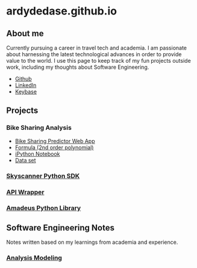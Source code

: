 # ardydedase.github.io

## About me

Currently pursuing a career in travel tech and academia.
I am passionate about harnessing the latest technological advances in order to provide value to the world.
I use this page to keep track of my fun projects outside work, including my thoughts about Software Engineering.

- [Github](https://github.com/ardydedase)
- [LinkedIn](https://www.linkedin.com/in/ardydedase)
- [Keybase](https://keybase.io/ardydedase)


## Projects

### Bike Sharing Analysis

- [Bike Sharing Predictor Web App](https://ardydedase.github.io/bike-sharing-predictor/index.html)
- [Formula (2nd order polynomial)](https://github.com/ardydedase/ardydedase.github.io/blob/master/bike-sharing-predictor/script.js#L31)
- [iPython Notebook](https://github.com/ardydedase/bike-sharing-analysis/blob/master/bike-sharing.ipynb)
- [Data set](https://github.com/ardydedase/bike-sharing-analysis/tree/master/Bike-Sharing-Dataset)

### [Skyscanner Python SDK](https://github.com/Skyscanner/skyscanner-python-sdk)

### [API Wrapper](https://github.com/ardydedase/apiwrapper)

### [Amadeus Python Library](https://github.com/ardydedase/amadeus-python)

## Software Engineering Notes

Notes written based on my learnings from academia and experience.

### [Analysis Modeling](https://github.com/ardydedase/ardydedase.github.io/blob/master/content/software-engineering/analysis-modeling.md#analysis-modeling)
